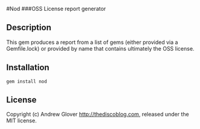 #Nod
###OSS License report generator
 
Description
-----------

This gem produces a report from a list of gems (either provided via a Gemfile.lock) or provided by name that contains ultimately the OSS license. 

Installation
------------
    gem install nod


License
------------
Copyright (c) Andrew Glover http://thediscoblog.com, released under the MIT license.